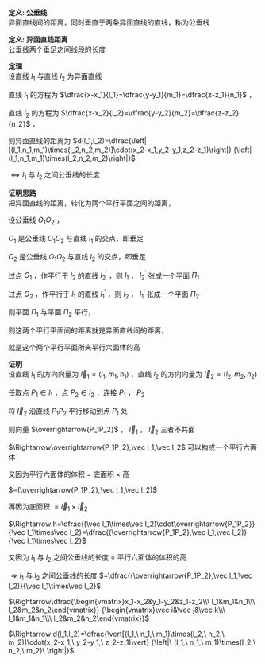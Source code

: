 **定义: 公垂线**  
异面直线间的距离，同时垂直于两条异面直线的直线，称为公垂线  
  
**定义: 异面直线距离**  
公垂线两个垂足之间线段的长度  
  
**定理**  
设直线 $l_1$ 与直线 $l_2$ 为异面直线  
  
直线 $l_1$ 的方程为 $\dfrac{x-x_1}{l_1}=\dfrac{y-y_1}{m_1}=\dfrac{z-z_1}{n_1}$ ，  
  
直线 $l_2$ 的方程为 $\dfrac{x-x_2}{l_2}=\dfrac{y-y_2}{m_2}=\dfrac{z-z_2}{n_2}$ ，  
  
则异面直线的距离为 $d(l_1,l_2)=\dfrac{\left|[(l_1,n_1,m_1)\times(l_2,n_2,m_2)]\cdot(x_2-x_1,y_2-y_1,z_2-z_1)\right|}  
{\left|(l_1,n_1,m_1)\times(l_2,n_2,m_2)\right|}$  
  
$\Leftrightarrow l_1$ 与 $l_2$ 之间公垂线的长度  
  
**证明思路**  
把异面直线的距离，转化为两个平行平面之间的距离，  
  
设公垂线 $O_1O_2$ ，  
  
$O_1$ 是公垂线 $O_1O_2$ 与直线 $l_1$ 的交点，即垂足  
  
$O_2$ 是公垂线 $O_1O_2$ 与直线 $l_2$ 的交点，即垂足  
  
过点 $O_1$ ，作平行于 $l_2$ 的直线 $l_2^\prime$ ，则 $l_1$ ， $l_2^\prime$ 张成一个平面 $\Pi_1$  
  
过点 $O_2$ ，作平行于 $l_1$ 的直线 $l_1^\prime$ ，则 $l_2$ ， $l_1^\prime$ 张成一个平面 $\Pi_2$  
  
则平面 $\Pi_1$ 与平面 $\Pi_2$ 平行，  
  
则这两个平行平面间的距离就是异面直线间的距离，  
  
就是这个两个平行平面所夹平行六面体的高  
  
**证明**  
设直线 $l_1$ 的方向向量为 $\vec l_1=(l_1,m_1,n_1)$ ，直线 $l_2$ 的方向向量为 $\vec l_2=(l_2,m_2,n_2)$  
  
任取点 $P_1\in l_1$ ，点 $P_2\in l_2$ ，连接 $P_1$ ， $P_2$  
  
将 $\vec l_2$ 沿直线 $P_1P_2$ 平行移动到点 $P_1$ 处  
  
则向量 $\overrightarrow{P_1P_2}$ ， $\vec l_1$ ， $\vec l_2$ 三者不共面  
  
$\Rightarrow\overrightarrow{P_1P_2},\vec l_1,\vec l_2$ 可以构成一个平行六面体  
  
又因为平行六面体的体积 $=$ 底面积 $\times$ 高  
  
$=(\overrightarrow{P_1P_2},\vec l_1,\vec l_2)$  
  
再因为底面积 $=\vec l_1\times\vec l_2$  
  
$\Rightarrow h=\dfrac{(\vec l_1\times\vec l_2)\cdot\overrightarrow{P_1P_2}}{\vec l_1\times\vec l_2}=\dfrac{(\overrightarrow{P_1P_2},\vec l_1,\vec l_2)}{\vec l_1\times\vec l_2}$  
  
又因为 $l_1$ 与 $l_2$ 之间公垂线的长度 $=$ 平行六面体的体积的高  
  
$\Rightarrow l_1$ 与 $l_2$ 之间公垂线的长度 $=\dfrac{(\overrightarrow{P_1P_2},\vec l_1,\vec l_2)}{\vec l_1\times\vec l_2}$  
  
$\Rightarrow\dfrac{\begin{vmatrix}x_1-x_2&y_1-y_2&z_1-z_2\\\ l_1&m_1&n_1\\\ l_2&m_2&n_2\end{vmatrix}}  
{\begin{vmatrix}\vec i&\vec j&\vec k\\\ l_1&m_1&n_1\\\ l_2&m_2&n_2\end{vmatrix}}$  
  
$\Rightarrow d(l_1,l_2)=\dfrac{\vert[(l_1,\ n_1,\ m_1)\times(l_2,\ n_2,\ m_2)]\cdot(x_2-x_1,\ y_2-y_1,\ z_2-z_1)\vert}  
{\left|\ (l_1,\ n_1,\ m_1)\times(l_2,\ n_2,\ m_2)\ \right|}$  
